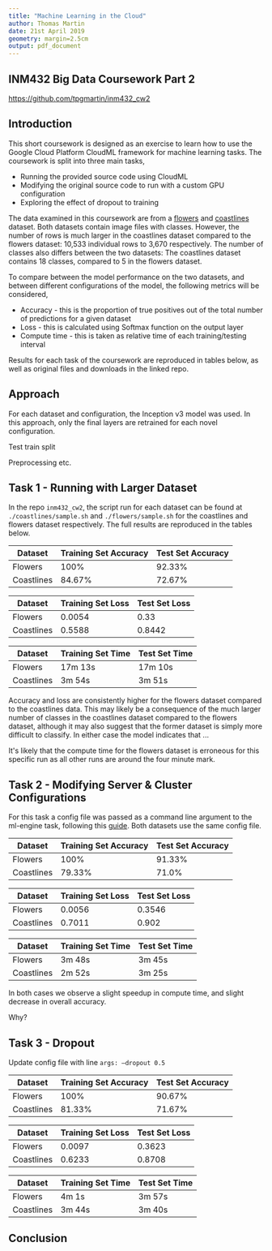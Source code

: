 ```yaml
---
title: "Machine Learning in the Cloud"
author: Thomas Martin
date: 21st April 2019
geometry: margin=2.5cm
output: pdf_document
---
```


## INM432 Big Data Coursework Part 2

https://github.com/tpgmartin/inm432_cw2

## Introduction

This short coursework is designed as an exercise to learn how to use the Google Cloud Platform CloudML framework for machine learning tasks. The coursework is split into three main tasks,

* Running the provided source code using CloudML
* Modifying the original source code to run with a custom GPU configuration
* Exploring the effect of dropout to training

The data examined in this coursework are from a [flowers](https://github.com/GoogleCloudPlatform/cloudml-samples/tree/master/flowers) and [coastlines](https://codelabs.developers.google.com/codelabs/scd-coastline/index.html?index=..%2F..cloud-quest-scientific-data#0) dataset. Both datasets contain image files with classes. However, the number of rows is much larger in the coastlines dataset compared to the flowers dataset: 10,533 individual rows to 3,670 respectively. The number of classes also differs between the two datasets: The coastlines dataset contains 18 classes, compared to 5 in the flowers dataset.

To compare between the model performance on the two datasets, and between different configurations of the model, the following metrics will be considered,

* Accuracy - this is the proportion of true positives out of the total number of predictions for a given dataset
* Loss - this is calculated using Softmax function on the output layer
* Compute time - this is taken as relative time of each training/testing interval

Results for each task of the coursework are reproduced in tables below, as well as original files and downloads in the linked repo.

## Approach

For each dataset and configuration, the Inception v3 model was used. In this approach, only the final layers are retrained for each novel configuration.

Test train split

Preprocessing etc.

## Task 1 - Running with Larger Dataset

In the repo `inm432_cw2`, the script run for each dataset can be found at `./coastlines/sample.sh` and `./flowers/sample.sh` for the coastlines and flowers dataset respectively. The full results are reproduced in the tables below.

| Dataset    | Training Set Accuracy | Test Set Accuracy |
| ---------- | --------------------- | ----------------- |
| Flowers    | 100%                  | 92.33%            |
| Coastlines | 84.67%                | 72.67%            |

| Dataset    | Training Set Loss     | Test Set Loss     |
| ---------- | --------------------- | ----------------- |
| Flowers    | 0.0054                | 0.33              |
| Coastlines | 0.5588                | 0.8442            |

| Dataset    | Training Set Time     | Test Set Time     |
| ---------- | --------------------- | ----------------- |
| Flowers    | 17m 13s               | 17m 10s           |
| Coastlines | 3m 54s                | 3m 51s            |

Accuracy and loss are consistently higher for the flowers dataset compared to the coastlines data. This may likely be a consequence of the much larger number of classes in the coastlines dataset compared to the flowers dataset, although it may also suggest that the former dataset is simply more difficult to classify. In either case the model indicates that ... 

It's likely that the compute time for the flowers dataset is erroneous for this specific run as all other runs are around the four minute mark.

## Task 2 - Modifying Server & Cluster Configurations

For this task a config file was passed as a command line argument to the ml-engine task, following this [guide](https://cloud.google.com/ml-engine/docs/tensorflow/using-gpus). Both datasets use the same config file.

| Dataset    | Training Set Accuracy | Test Set Accuracy |
| ---------- | --------------------- | ----------------- |
| Flowers    | 100%                  | 91.33%            |
| Coastlines | 79.33%                | 71.0%             |

| Dataset    | Training Set Loss     | Test Set Loss     |
| ---------- | --------------------- | ----------------- |
| Flowers    | 0.0056                | 0.3546            |
| Coastlines | 0.7011                | 0.902             |

| Dataset    | Training Set Time     | Test Set Time     |
| ---------- | --------------------- | ----------------- |
| Flowers    | 3m 48s                | 3m 45s            |
| Coastlines | 2m 52s                | 3m 25s            |

In both cases we observe a slight speedup in compute time, and slight decrease in overall accuracy.

Why?

## Task 3 - Dropout

Update config file with line `args: —dropout 0.5`

| Dataset    | Training Set Accuracy | Test Set Accuracy |
| ---------- | --------------------- | ----------------- |
| Flowers    | 100%                  | 90.67%            |
| Coastlines | 81.33%                | 71.67%            |

| Dataset    | Training Set Loss     | Test Set Loss     |
| ---------- | --------------------- | ----------------- |
| Flowers    | 0.0097                | 0.3623            |
| Coastlines | 0.6233                | 0.8708            |

| Dataset    | Training Set Time     | Test Set Time     |
| ---------- | --------------------- | ----------------- |
| Flowers    | 4m 1s                 | 3m 57s            |
| Coastlines | 3m 44s                | 3m 40s            |

## Conclusion


